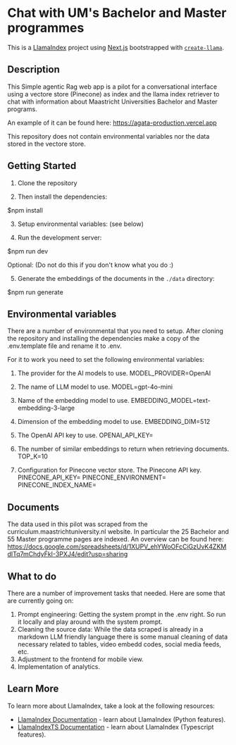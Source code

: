 
# Chat with UM's Bachelor and Master programmes

This is a [LlamaIndex](https://www.llamaindex.ai/) project using [Next.js](https://nextjs.org/) bootstrapped with [`create-llama`](https://github.com/run-llama/LlamaIndexTS/tree/main/packages/create-llama).

## Description
This Simple agentic Rag web app is a pilot for a conversational interface using a vectore store (Pinecone) as index and the llama index retriever to chat with information about Maastricht Universities Bachelor and Master programs. 

An example of it can be found here: https://agata-production.vercel.app 

This repository does not contain environmental variables nor the data stored in the vectore store.


## Getting Started


1. Clone the repository

2. Then install the dependencies:

  $npm install

3. Setup environmental variables: (see below)

4. Run the development server:

 $npm run dev

Optional: (Do not do this if you don't know what you do :)

5. Generate the embeddings of the documents in the `./data` directory:

  $npm run generate

## Environmental variables
There are a number of environmental that you need to setup. After cloning the repository and installing the dependencies make a copy of the .env.template file and rename it to .env.

For it to work you need to set the following environmental variables:

1. The provider for the AI models to use.
  MODEL_PROVIDER=OpenAI

2. The name of LLM model to use.
  MODEL=gpt-4o-mini

3. Name of the embedding model to use.
  EMBEDDING_MODEL=text-embedding-3-large

4. Dimension of the embedding model to use.
  EMBEDDING_DIM=512

5. The OpenAI API key to use.
  OPENAI_API_KEY= 

6. The number of similar embeddings to return when retrieving documents.
  TOP_K=10

7. Configuration for Pinecone vector store. The Pinecone API key.
  PINECONE_API_KEY=
  PINECONE_ENVIRONMENT=
  PINECONE_INDEX_NAME=

## Documents 
The data used in this pilot was scraped from the curriculum.maastrichtuniversity.nl website. In particular the 25 Bachelor and 55 Master programme pages are indexed. An overview can be found here: https://docs.google.com/spreadsheets/d/1XUPV_ehYWoOFcCiGzUvK4ZKMdITq7mChdyFkI-3PXJ4/edit?usp=sharing


## What to do
There are a number of improvement tasks that needed. Here are some that are currently going on:

1. Prompt engineering: Getting the system prompt in the .env right. So run it locally and play around with the system prompt.  
2. Cleaning the source data: While the data scraped is already in a markdown LLM friendly language there is some manual cleaning of data necessary related to tables, video embedd codes, social media feeds, etc.
3. Adjustment to the frontend for mobile view.
4. Implementation of analytics. 


## Learn More

To learn more about LlamaIndex, take a look at the following resources:

- [LlamaIndex Documentation](https://docs.llamaindex.ai) - learn about LlamaIndex (Python features).
- [LlamaIndexTS Documentation](https://ts.llamaindex.ai) - learn about LlamaIndex (Typescript features).